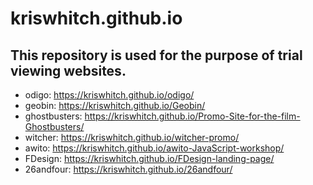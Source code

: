# kriswhitch.github.io
## This repository is used for the purpose of trial viewing websites.
- odigo: https://kriswhitch.github.io/odigo/
- geobin: https://kriswhitch.github.io/Geobin/
- ghostbusters: https://kriswhitch.github.io/Promo-Site-for-the-film-Ghostbusters/
- witcher: https://kriswhitch.github.io/witcher-promo/
- awito: https://kriswhitch.github.io/awito-JavaScript-workshop/
- FDesign: https://kriswhitch.github.io/FDesign-landing-page/
- 26andfour: https://kriswhitch.github.io/26andfour/
